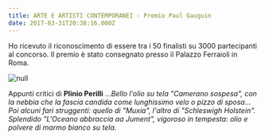 ```yaml
---
title: ARTE E ARTISTI CONTEMPORANEI - Premio Paul Gauguin
date: 2017-03-31T20:38:16.000Z
---
```

Ho ricevuto il riconoscimento di essere tra i 50 finalisti su 3000 partecipanti al concorso.
Il premio è stato consegnato presso il Palazzo Ferraioli in Roma.

<!--more-->

![null](/uploads/IMG-9581.JPG)

Appunti critici di **Plinio Perilli** ...*Bello
l'olio su tela "Camerano sospesa", con la nebbia che la fascia
candida come lunghissimo velo o pizzo di sposa... Poi alcuni fari struggenti:
quello di "Muxia", l'altro di "Schleswigh Holstein".
Splendido "L'Oceano abbraccia aa Jument", vigoroso in tempesta: olio
e polvere di marmo bianco su tela.*


